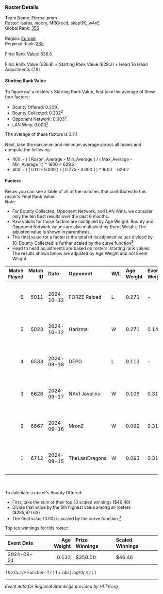 ### Roster Details<br />
Team Name: Eternal prem<br />
Roster: lasfas, mecry, MRCreed, skept1K, w4vE<br />
Global Rank: [355](../../standings_global_2025_02_28.md)<br />
<br />
Region: [Europe]( ../../standings_europe_2025_02_28.md)<br />
Regional Rank: [235]( ../../standings_europe_2025_02_28.md)<br />
<br />
Final Rank Value:  636.8<br />
<br />
Final Rank Value (636.8) = Starting Rank Value (629.2) + Head To Head Adjustments (7.6)<br />

#### Starting Rank Value<br />
To figure out a rosters's Starting Rank Value, first take the average of these four factors:<br />
- Bounty Offered: 0.209[<sup>1</sup>](#table2)
- Bounty Collected: 0.232[<sup>2</sup>](#table1)
- Opponent Network: 0.003[<sup>2</sup>](#table1)
- LAN Wins: 0.000[<sup>2</sup>](#table1)

The average of these factors is 0.111<br />
<br />
Next, take the maximum and minimum average across all teams and compute the following:<br />
- 400 + ( ( Roster_Average - Min_Average ) / ( Max_Average - Min_Average ) ) * 1600 = 629.2
- 400 + ( ( 0.111 - 0.000 ) / ( 0.775 - 0.000 ) ) * 1600 = 629.2


#### Factors<br />
Below you can see a table of all of the matches that contributed to this roster's Final Rank Value.<br />
Note:<br />

- For Bounty Collected, Opponent Network, and LAN Wins, we consider only the ten best results over the past 6 months.
- Raw values for those factors are multiplied by Age Weight. Bounty and Opponent Network values are also multiplied by Event Weight. The adjusted value is shown in parenthesis.
- The final value for a factor is the total of its adjusted values divided by 10. Bounty Collected is further scaled by the curve function[<sup>3</sup>](#curveFunction)
- Head to head adjustments are based on rosters' starting rank values. The results shown below are adjusted by Age Weight and not Event Weight
<span id="table1"></span><br />


| Match Played | Match ID | Date       | Opponent       | W/L | Age Weight | Event Weight | Bounty Collected | Opponent Network | LAN Wins  | H2H Adj. | Roster                                  |
| -: | -: | :- | :- | :- | :- | :- | :- | :- | :- | -: | :- |
|            6 |     5011 | 2024-10-12 | FORZE Reload   | L   | 0.271      | -            | -                | -                | -         |    -1.78 | lasfas, mecry, MRCreed, skept1K, w4vE   |
|            5 |     5023 | 2024-10-12 | Harizma        | W   | 0.271      | 0.143        | 0.002 (0.000)    | 0.586 (0.023)    | 0 (0.000) |     5.96 | lasfas, mecry, MRCreed, skept1K, w4vE   |
|            4 |     6533 | 2024-09-18 | DEPO           | L   | 0.113      | -            | -                | -                | -         |    -0.96 | lasfas, MRCreed, rokilan, skept1K, w4vE |
|            3 |     6626 | 2024-09-17 | NAVI Javelins  | W   | 0.106      | 0.310        | 0.147 (0.005)    | 0.223 (0.007)    | 0 (0.000) |     3.08 | lasfas, MRCreed, rokilan, skept1K, w4vE |
|            2 |     6667 | 2024-09-16 | MronZ          | W   | 0.099      | 0.310        | 0.000 (0.000)    | 0.000 (0.000)    | 0 (0.000) |     0.68 | lasfas, MRCreed, rokilan, skept1K, w4vE |
|            1 |     6712 | 2024-09-15 | TheLastDragons | W   | 0.093      | 0.310        | 0.000 (0.000)    | 0.000 (0.000)    | 0 (0.000) |     0.63 | lasfas, MRCreed, rokilan, skept1K, w4vE |

<br />
<span id="table2"></span><br />
To calculate a roster's Bounty Offered:<br />

- First, take the sum of their top 10 scaled winnings ($46.46)
- Divide that value by the 5th highest value among all rosters ($285,971.63)
- The final value (0.00) is scaled by the curve function.[<sup>3</sup>](#curveFunction)

Top ten winnings for this roster:<br />

| Event Date | Age Weight | Prize Winnings | Scaled Winnings |
| :- | -: | :- | :- |
| 2024-09-21 |      0.133 | $350.00        | $46.46          |


<span id="curveFunction"></span>_The Curve Function: 1 / ( 1 + abs( log10( x ) ) )_<br />

---
_Event data for Regional Standings provided by HLTV.org_<br />
